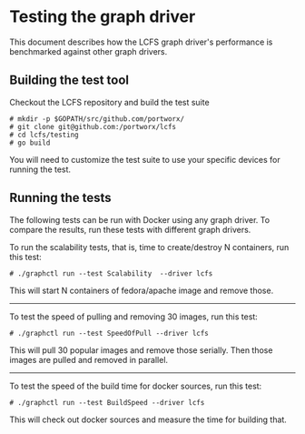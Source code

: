 # Testing the graph driver
This document describes how the LCFS graph driver's performance is benchmarked against other graph drivers. 

## Building the test tool
Checkout the LCFS repository and build the test suite

```
# mkdir -p $GOPATH/src/github.com/portworx/
# git clone git@github.com:/portworx/lcfs
# cd lcfs/testing
# go build
```

You will need to customize the test suite to use your specific devices for running the test.

## Running the tests
The following tests can be run with Docker using any graph driver.  To compare the results, run these tests with different graph drivers.

To run the scalability tests, that is, time to create/destroy N containers, run this test:

```
# ./graphctl run --test Scalability  --driver lcfs
```

This will start N containers of fedora/apache image and remove those.

---

To test the speed of pulling and removing 30 images, run this test:

```
# ./graphctl run --test SpeedOfPull --driver lcfs
```

This will pull 30 popular images and remove those serially.
Then those images are pulled and removed in parallel.

---

To test the speed of the build time for docker sources, run this test:

```
# ./graphctl run --test BuildSpeed --driver lcfs
```

This will check out docker sources and measure the time for building that.

